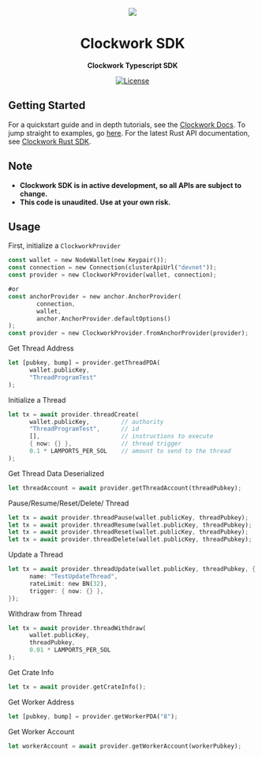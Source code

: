 <p align="center">
  <img src=https://imgur.com/IpOp9W3.jpg>
</p>

<h1 align="center">Clockwork SDK</h1>
<p align="center"><strong>Clockwork Typescript SDK</strong></p>

<div align="center">

  <a href="https://opensource.org/licenses/MIT">![License](https://img.shields.io/badge/License-MIT-yellow.svg)</a>  

</div>

## Getting Started

For a quickstart guide and in depth tutorials, see the [Clockwork Docs](https://docs.clockwork.xyz/about/readme).
To jump straight to examples, go [here](https://github.com/clockwork-xyz/sdk/tree/main/tests). For the latest Rust API documentation, see [Clockwork Rust SDK](https://docs.rs/clockwork-sdk/latest/clockwork_sdk/).

## Note

- **Clockwork SDK is in active development, so all APIs are subject to change.**
- **This code is unaudited. Use at your own risk.**

## Usage

First, initialize a `ClockworkProvider`

```rust
const wallet = new NodeWallet(new Keypair());
const connection = new Connection(clusterApiUrl("devnet"));
const provider = new ClockworkProvider(wallet, connection);

#or
const anchorProvider = new anchor.AnchorProvider(
        connection,
        wallet,
        anchor.AnchorProvider.defaultOptions()
);
const provider = new ClockworkProvider.fromAnchorProvider(provider);
```

Get Thread Address

```rust
let [pubkey, bump] = provider.getThreadPDA(
      wallet.publicKey,
      "ThreadProgramTest"
);
```

Initialize a Thread

```rust
let tx = await provider.threadCreate(
      wallet.publicKey,         // authority
      "ThreadProgramTest",      // id
      [],                       // instructions to execute
      { now: {} },              // thread trigger
      0.1 * LAMPORTS_PER_SOL    // amount to send to the thread
);
```

Get Thread Data Deserialized

```rust
let threadAccount = await provider.getThreadAccount(threadPubkey);
```

Pause/Resume/Reset/Delete/ Thread

```rust
let tx = await provider.threadPause(wallet.publicKey, threadPubkey);
let tx = await provider.threadResume(wallet.publicKey, threadPubkey);
let tx = await provider.threadReset(wallet.publicKey, threadPubkey);
let tx = await provider.threadDelete(wallet.publicKey, threadPubkey);
```

Update a Thread

```rust
let tx = await provider.threadUpdate(wallet.publicKey, threadPubkey, {
      name: "TestUpdateThread",
      rateLimit: new BN(32),
      trigger: { now: {} },
});
```

Withdraw from Thread

```rust
let tx = await provider.threadWithdraw(
      wallet.publicKey,
      threadPubkey,
      0.01 * LAMPORTS_PER_SOL
);
```

Get Crate Info

```rust
let tx = await provider.getCrateInfo();
```

Get Worker Address

```rust
let [pubkey, bump] = provider.getWorkerPDA("8");
```

Get Worker Account

```rust
let workerAccount = await provider.getWorkerAccount(workerPubkey);
```


